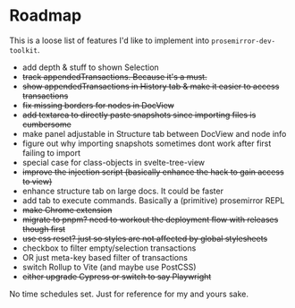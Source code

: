 # Roadmap

This is a loose list of features I'd like to implement into `prosemirror-dev-toolkit`.

- add depth & stuff to shown Selection
- ~~track appendedTransactions. Because it's a must.~~
- ~~show appendedTransactions in History tab & make it easier to access transactions~~
- ~~fix missing borders for nodes in DocView~~
- ~~add textarea to directly paste snapshots since importing files is cumbersome~~
- make panel adjustable in Structure tab between DocView and node info
- figure out why importing snapshots sometimes dont work after first failing to import
- special case for class-objects in svelte-tree-view
- ~~improve the injection script (basically enhance the hack to gain access to view)~~
- enhance structure tab on large docs. It could be faster
- add tab to execute commands. Basically a (primitive) prosemirror REPL
- ~~make Chrome extension~~
- ~~migrate to pnpm? need to workout the deployment flow with releases though first~~
- ~~use css reset? just so styles are not affected by global stylesheets~~
- checkbox to filter empty/selection transactions
- OR just meta-key based filter of transactions
- switch Rollup to Vite (and maybe use PostCSS)
- ~~either upgrade Cypress or switch to say Playwright~~

No time schedules set. Just for reference for my and yours sake.
